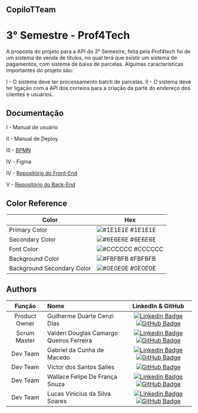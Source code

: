 <!-- ![Logo]() -->
## CopiloTTeam
# 3° Semestre - Prof4Tech

A proposta do projeto para a API do 3° Semestre, feita pela Prof4tech foi de um sistema de venda de títulos, no qual terá que existir um sistema de pagamentos, com sistema de baixa de parcelas.
Algumas características importantes do projeto são:

I - O sistema deve ter processamento batch de parcelas.
II - O sistema deve ter ligação com a API dos correios para a criação da parte do endereço dos clientes e usuários.


## Documentação

I - Manual de usuário

II - Manual de Deploy

III - [BPMN](https://github.com/CopiloTTeam/documentacao/blob/main/Docs/bpmn.md)

IV - Figma

IV - [Repositório do Front-End](https://github.com/CopiloTTeam/front-end)

V - [Repositório do Back-End](https://github.com/CopiloTTeam/back-end)

## Color Reference

| Color             | Hex                                                                |
| ----------------- | ------------------------------------------------------------------ |
| Primary Color | ![#1E1E1E](https://via.placeholder.com/10/1E1E1E?text=+) #1E1E1E |
| Secondary Color | ![#6E6E6E](https://via.placeholder.com/10/6E6E6E?text=+) #6E6E6E |
| Font Color | ![#CCCCCC](https://via.placeholder.com/10/CCCCCC?text=+) #CCCCCC |
| Background Color | ![#FBFBFB](https://via.placeholder.com/10/FBFBFB?text=+) #FBFBFB |
| Background Secondary Color | ![#0E0E0E](https://via.placeholder.com/10/0E0E0E?text=+) #0E0E0E |



<!-- ## Screenshots

![App Screenshot](https://via.placeholder.com/468x300?text=App+Screenshot+Here)
 -->

<!-- ## Run Locally

Clone the project

```bash
  git clone https://link-to-project
```

Go to the project directory

```bash
  cd my-project
```

Install dependencies

```bash
  npm install
```

Start the server

```bash
  npm run start
```
 -->

## Authors

|    Função     | Nome                                  |                                                                                                                                                      LinkedIn & GitHub                                                                                                                                                      |
| :-----------: | :------------------------------------ | :-------------------------------------------------------------------------------------------------------------------------------------------------------------------------------------------------------------------------------------------------------------------------------------------------------------------------: |
| Product Owner  | Guilherme Duarte Cenzi Dias |      [![Linkedin Badge](https://img.shields.io/badge/Linkedin-blue?style=flat-square&logo=Linkedin&logoColor=white)](https://www.linkedin.com/in/guilherme-duarte-cenzi-dias-9737621b6) [![GitHub Badge](https://img.shields.io/badge/GitHub-111217?style=flat-square&logo=github&logoColor=white)](https://github.com/Guilhermedcdias)     |
|   Scrum Master    | Valderi Douglas Camargo Queiros Ferreira |  [![Linkedin Badge](https://img.shields.io/badge/Linkedin-blue?style=flat-square&logo=Linkedin&logoColor=white)](https://www.linkedin.com/in/valderidouglas/) [![GitHub Badge](https://img.shields.io/badge/GitHub-111217?style=flat-square&logo=github&logoColor=white)](https://github.com/ValderiDouglas)             |
|   Dev Team    | Gabriel da Cunha de Macedo |  [![Linkedin Badge](https://img.shields.io/badge/Linkedin-blue?style=flat-square&logo=Linkedin&logoColor=white)](https://www.linkedin.com/in/gabriel-da-cunha-de-macedo-199890250/) [![GitHub Badge](https://img.shields.io/badge/GitHub-111217?style=flat-square&logo=github&logoColor=white)](https://github.com/Tuuca)             |
|   Dev Team    | Victor dos Santos Salles | [![GitHub Badge](https://img.shields.io/badge/GitHub-111217?style=flat-square&logo=github&logoColor=white)](https://github.com/VictorSantos18)             |
| Dev Team  | Wallace Felipe De França Souza       |  [![Linkedin Badge](https://img.shields.io/badge/Linkedin-blue?style=flat-square&logo=Linkedin&logoColor=white)](https://www.linkedin.com/in/wallacefelipe21/) [![GitHub Badge](https://img.shields.io/badge/GitHub-111217?style=flat-square&logo=github&logoColor=white)](https://github.com/wallacefelipe21)              |
|   Dev Team    | Lucas Vinicius da Silva Soares        |  [![Linkedin Badge](https://img.shields.io/badge/Linkedin-blue?style=flat-square&logo=Linkedin&logoColor=white)](https://www.linkedin.com/in/lucasviniciussoares/) [![GitHub Badge](https://img.shields.io/badge/GitHub-111217?style=flat-square&logo=github&logoColor=white)](https://github.com/LucasVinicius32)          |



<!-- ## Features

- Light/dark mode toggle
- Live previews
- Fullscreen mode
- Cross platform
 -->
